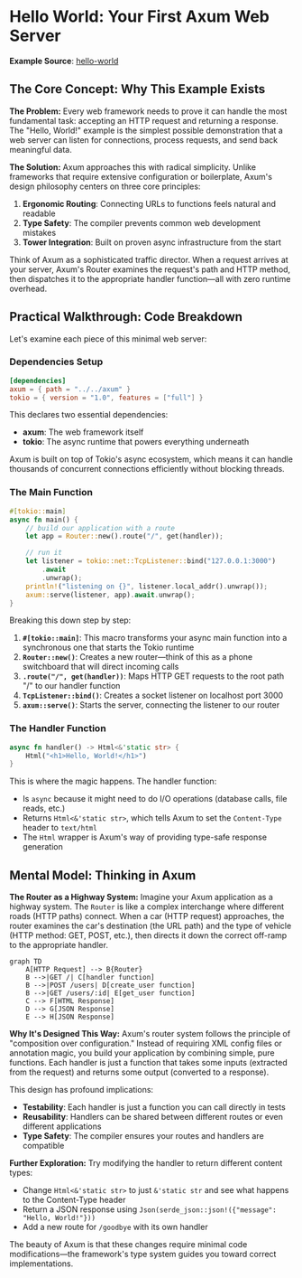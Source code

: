 # Hello World: Your First Axum Web Server

**Example Source**: [hello-world](https://github.com/tokio-rs/axum/tree/6bc0717b06c665baf9dea57d977363ade062bf17/examples/hello-world)

## The Core Concept: Why This Example Exists

**The Problem:** Every web framework needs to prove it can handle the most fundamental task: accepting an HTTP request and returning a response. The "Hello, World!" example is the simplest possible demonstration that a web server can listen for connections, process requests, and send back meaningful data.

**The Solution:** Axum approaches this with radical simplicity. Unlike frameworks that require extensive configuration or boilerplate, Axum's design philosophy centers on three core principles:
1. **Ergonomic Routing**: Connecting URLs to functions feels natural and readable
2. **Type Safety**: The compiler prevents common web development mistakes
3. **Tower Integration**: Built on proven async infrastructure from the start

Think of Axum as a sophisticated traffic director. When a request arrives at your server, Axum's Router examines the request's path and HTTP method, then dispatches it to the appropriate handler function—all with zero runtime overhead.

## Practical Walkthrough: Code Breakdown

Let's examine each piece of this minimal web server:

### Dependencies Setup

```toml
[dependencies]
axum = { path = "../../axum" }
tokio = { version = "1.0", features = ["full"] }
```

This declares two essential dependencies:
- **axum**: The web framework itself
- **tokio**: The async runtime that powers everything underneath

Axum is built on top of Tokio's async ecosystem, which means it can handle thousands of concurrent connections efficiently without blocking threads.

### The Main Function

```rust
#[tokio::main]
async fn main() {
    // build our application with a route
    let app = Router::new().route("/", get(handler));

    // run it
    let listener = tokio::net::TcpListener::bind("127.0.0.1:3000")
        .await
        .unwrap();
    println!("listening on {}", listener.local_addr().unwrap());
    axum::serve(listener, app).await.unwrap();
}
```

Breaking this down step by step:

1. **`#[tokio::main]`**: This macro transforms your async main function into a synchronous one that starts the Tokio runtime
2. **`Router::new()`**: Creates a new router—think of this as a phone switchboard that will direct incoming calls
3. **`.route("/", get(handler))`**: Maps HTTP GET requests to the root path "/" to our handler function
4. **`TcpListener::bind()`**: Creates a socket listener on localhost port 3000
5. **`axum::serve()`**: Starts the server, connecting the listener to our router

### The Handler Function

```rust
async fn handler() -> Html<&'static str> {
    Html("<h1>Hello, World!</h1>")
}
```

This is where the magic happens. The handler function:
- Is `async` because it might need to do I/O operations (database calls, file reads, etc.)
- Returns `Html<&'static str>`, which tells Axum to set the `Content-Type` header to `text/html`
- The `Html` wrapper is Axum's way of providing type-safe response generation

## Mental Model: Thinking in Axum

**The Router as a Highway System:** Imagine your Axum application as a highway system. The `Router` is like a complex interchange where different roads (HTTP paths) connect. When a car (HTTP request) approaches, the router examines the car's destination (the URL path) and the type of vehicle (HTTP method: GET, POST, etc.), then directs it down the correct off-ramp to the appropriate handler.

```mermaid
graph TD
    A[HTTP Request] --> B{Router}
    B -->|GET /| C[handler function]
    B -->|POST /users| D[create_user function]
    B -->|GET /users/:id| E[get_user function]
    C --> F[HTML Response]
    D --> G[JSON Response]
    E --> H[JSON Response]
```

**Why It's Designed This Way:** Axum's router system follows the principle of "composition over configuration." Instead of requiring XML config files or annotation magic, you build your application by combining simple, pure functions. Each handler is just a function that takes some inputs (extracted from the request) and returns some output (converted to a response).

This design has profound implications:
- **Testability**: Each handler is just a function you can call directly in tests
- **Reusability**: Handlers can be shared between different routes or even different applications
- **Type Safety**: The compiler ensures your routes and handlers are compatible

**Further Exploration:** Try modifying the handler to return different content types:
- Change `Html<&'static str>` to just `&'static str` and see what happens to the Content-Type header
- Return a JSON response using `Json(serde_json::json!({"message": "Hello, World!"}))`
- Add a new route for `/goodbye` with its own handler

The beauty of Axum is that these changes require minimal code modifications—the framework's type system guides you toward correct implementations.